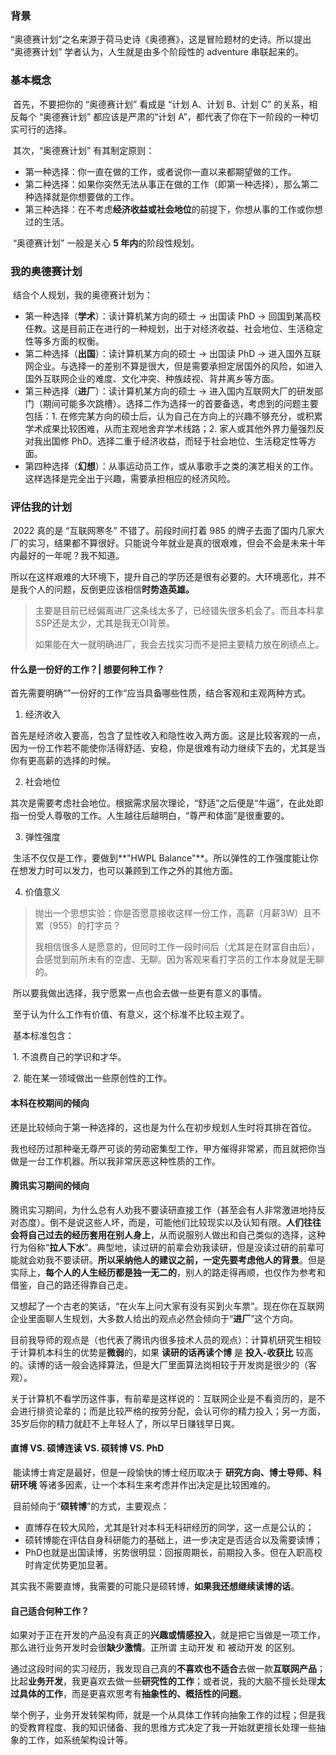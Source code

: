 ### 背景

​	“奥德赛计划”之名来源于荷马史诗《奥德赛》，这是冒险题材的史诗。所以提出 “奥德赛计划” 学者认为，人生就是由多个阶段性的 adventure 串联起来的。



### 基本概念

​	首先，不要把你的 “奥德赛计划” 看成是 “计划 A、计划 B、计划 C” 的关系，相反每个 “奥德赛计划” 都应该是严肃的“计划 A”，都代表了你在下一阶段的一种切实可行的选择。

​	其次，“奥德赛计划” 有其制定原则：

*   第一种选择：你一直在做的工作，或者说你一直以来都期望做的工作。
*   第二种选择：如果你突然无法从事正在做的工作（即第一种选择），那么第二种选择就是你想要做的工作。
*   第三种选择：在不考虑**经济收益或社会地位**的前提下，你想从事的工作或你想过的生活。

​	“奥德赛计划” 一般是关心 **5 年内**的阶段性规划。



### 我的奥德赛计划

​	结合个人规划，我的奥德赛计划为：

*   第一种选择（**学术**）：读计算机某方向的硕士 -> 出国读 PhD -> 回国到某高校任教。这是目前正在进行的一种规划，出于对经济收益、社会地位、生活稳定性等多方面的权衡。
*   第二种选择（**出国**）：读计算机某方向的硕士 -> 出国读 PhD -> 进入国外互联网企业。与选择一的差别不算是很大，但是需要承担定居国外的风险，如进入国外互联网企业的难度、文化冲突、种族歧视、背井离乡等方面。
*   第三种选择（**进厂**）：读计算机某方向的硕士 -> 进入国内互联网大厂的研发部门（期间可能多次跳槽）。选择二作为选择一的首要备选，考虑到的问题主要包括：1. 在修完某方向的硕士后，认为自己在方向上的兴趣不够充分，或积累学术成果比较困难，从而主观地舍弃学术线路；2. 家人或其他外界力量强烈反对我出国修 PhD。选择二重于经济收益，而轻于社会地位、生活稳定性等方面。
*   第四种选择（**幻想**）：从事运动员工作，或从事歌手之类的演艺相关的工作。这样选择是完全出于兴趣，需要承担相应的经济风险。



### 评估我的计划

​	2022 真的是 “互联网寒冬” 不错了。前段时间打着 985 的牌子去面了国内几家大厂的实习，结果都不算很好。只能说今年就业是真的很艰难，但会不会是未来十年内最好的一年呢？我不知道。

​	所以在这样艰难的大环境下，提升自己的学历还是很有必要的。大环境恶化，并不是我个人的问题，反倒更应该相信**时势造英雄。**

>主要是目前已经偏离进厂这条线太多了，已经错失很多机会了。而且本科拿SSP还是太少，尤其是我无OI背景。
>
>如果能在大一就明确进厂，我会去找实习而不是把主要精力放在刷绩点上。



#### 什么是一份好的工作？| 想要何种工作？

​	首先需要明确“”一份好的工作“应当具备哪些性质，结合客观和主观两种方式。

1. 经济收入

​	首先是经济收入要高，包含了显性收入和隐性收入两方面。这是比较客观的一点，因为一份工作若不能使你活得舒适、安稳，你是很难有动力继续下去的，尤其是当你有更高薪的选择的时候。

2. 社会地位

​	其次是需要考虑社会地位。根据需求层次理论，“舒适”之后便是“牛逼”，在此处即指一份受人尊敬的工作。人生越往后越明白，“尊严和体面”是很重要的。

3. 弹性强度

​	生活不仅仅是工作，要做到**"HWPL Balance"**。所以弹性的工作强度能让你在想发力时可以发力，也可以兼顾到工作之外的其他方面。

4. 价值意义

> 抛出一个思想实验：你是否愿意接收这样一份工作，高薪（月薪3W）且不累（955）的打字员？
>
> 我相信很多人是愿意的，但同时工作一段时间后（尤其是在财富自由后），会感觉到前所未有的空虚、无聊。因为客观来看打字员的工作本身就是无聊的。

​	所以要我做出选择，我宁愿累一点也会去做一些更有意义的事情。

​	至于认为什么工作有价值、有意义，这个标准不比较主观了。

​	基本标准包含：

​		1. 不浪费自己的学识和才华。

​		2. 能在某一领域做出一些原创性的工作。





#### 本科在校期间的倾向

​	还是比较倾向于第一种选择的，这也是为什么在初步规划人生时将其排在首位。

​	我也经历过那种毫无尊严可谈的劳动密集型工作，甲方催得非常紧，而且就把你当做是一台工作机器。所以我非常厌恶这种性质的工作。



#### 腾讯实习期间的倾向

​	腾讯实习期间，为什么总有人劝我不要读研直接工作（甚至会有人非常激进地持反对态度）。倒不是说这些人坏，而是，可能他们比较现实以及认知有限。**人们往往会将自己过去的经历套用在别人身上**，从而说服别人做出和自己类似的选择，这种行为俗称“**拉人下水**”。典型地，读过研的前辈会劝我读研，但是没读过研的前辈可能就会劝我不要读研。**所以采纳他人的建议之前，一定先要考虑他人的背景**。但是实际上，**每个人的人生经历都是独一无二的**，别人的路走得再顺，也仅作为参考和借鉴，自己的路还得靠自己走。

​	又想起了一个古老的笑话，“在火车上问大家有没有买到火车票”。现在你在互联网企业里面聊人生规划，大多数人给出的观点必然会倾向于“**进厂**”这个方向。

​	目前我导师的观点是（也代表了腾讯内很多技术人员的观点）：计算机研究生相较于计算机本科生的优势是**微弱**的，如果 **读研的话再读个博** 是 **投入-收获比** 较高的。读博的话一般会选择算法，但是大厂里面算法岗相较于开发岗是很少的（客观）。

​	关于计算机不看学历这件事，有前辈是这样说的：互联网企业是不看资历的，是不会进行排资论辈的；而是比较严格的按劳分配，会认可你的精力投入；另一方面，35岁后你的精力就赶不上年轻人了，所以早日赚钱早日爽。





#### 直博 VS. 硕博连读 VS. 硕转博 VS. PhD

​	能读博士肯定是最好，但是一段愉快的博士经历取决于 **研究方向、博士导师、科研环境** 等诸多因素，让一个本科生来考虑并作出决定是比较困难的。

​	目前倾向于“**硕转博**”的方式，主要观点：

- 直博存在较大风险，尤其是针对本科无科研经历的同学，这一点是公认的；
- 硕转博能在评估自身科研能力的基础上，进一步决定是否适合以及需要读博；
- PhD也就是出国读博，劣势很明显：回报周期长，前期投入多。但在入职高校时肯定优势更加显著。

​	其实我不需要直博，我需要的可能只是硕转博，**如果我还想继续读博的话**。





#### 自己适合何种工作？

​	如果对于正在开发的产品没有真正的**兴趣或情感投入**，就是把它当做是一项工作，那么进行业务开发时会很**缺少激情**。正所谓 主动开发 和 被动开发 的区别。

​	通过这段时间的实习经历，我发现自己真的**不喜欢也不适合**去做一款**互联网产品**；比起**业务开发**，我更喜欢去做一些**研究性的工作**；或者说，我的大脑不擅长处理**太过具体的工作**，而是更喜欢思考有**抽象性的、概括性的问题**。

​	举个例子，业务开发转架构师，就是一个从具体工作转向抽象工作的过程；但是我的受教育程度、我的知识储备、我的思维方式决定了我一开始就更擅长处理一些抽象的工作，如系统架构设计等。

 
